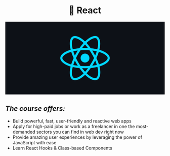 
<h1 align="center">
🧠 React</h1>

<p align="center">
   <img src="@readmeImages/react.png">
</p>

## <em>The course offers:</em>
 
- Build powerful, fast, user-friendly and reactive web apps
- Apply for high-paid jobs or work as a freelancer in one the most-demanded sectors you can find   in   web dev right now
- Provide amazing user experiences by leveraging the power of JavaScript with ease
- Learn React Hooks & Class-based Components

